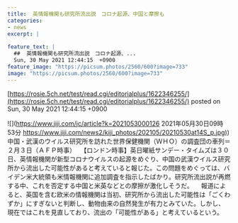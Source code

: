 ```yaml
---
title:  英情報機関も研究所流出説　コロナ起源、中国と摩擦も  
categories:
- news
excerpt: |
  
feature_text: |
  ##  英情報機関も研究所流出説　コロナ起源、...
  Sun, 30 May 2021 12:44:15  +0900
feature_image: "https://picsum.photos/2560/600?image=733"
image: "https://picsum.photos/2560/600?image=733"
---
```


[https://rosie.5ch.net/test/read.cgi/editorialplus/1622346255/](https://rosie.5ch.net/test/read.cgi/editorialplus/1622346255/)
posted on Sun, 30 May 2021 12:44:15  +0900

<!--more-->

![](https://www.jiji.com/jc/article?k=2021053000126 2021年05月30日09時53分 [https://www.jiji.com/news2/kiji_photos/202105/20210530at14S_p.jpg)](https://www.jiji.com/news2/kiji_photos/202105/20210530at14S_p.jpg)) 中国・武漢のウイルス研究所を訪れた世界保健機関（ＷＨＯ）の調査団の車列＝２月３日（ＡＦＰ時事） 　【ロンドン時事】英日曜紙サンデー・タイムズは３０日、英情報機関が新型コロナウイルスの起源をめぐり、中国の武漢ウイルス研究所から流出した可能性があると考えていると報じた。この問題をめぐっては、バイデン米大統領も米情報機関に追加調査を指示したばかり。研究所流出説が再燃する中、これを否定する中国と米英などとの摩擦が激化しそうだ。 　報道によると、英国を含む欧米の情報機関は当初、研究所から流出した可能性は「ごくわずか」にすぎないと判断し、動物由来の自然発生が有力とみていた。しかし、現在ではこれを見直しており、流出の「可能性がある」と考えているという。
